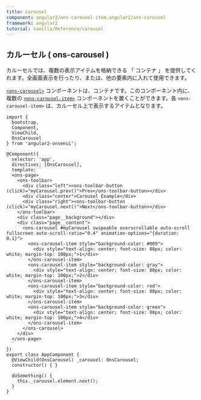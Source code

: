 ```yaml
---
title: Carousel
component: angular2/ons-carousel-item,angular2/ons-carousel
framework: angular2
tutorial: vanilla/Reference/carousel
---
```


## カルーセル ( ons-carousel )

カルーセルでは、複数の表示アイテムを格納できる 「 コンテナ 」 を提供してくれます。全画面表示を行ったり、または、他の要素内に入れて使用できます。

[`<ons-carousel>`](/v2/docs/angular2/ons-carousel.html) コンポーネントは、コンテナです。このコンポーネント内に、複数の [`<ons-carousel-item>`](/v2/docs/angular2/ons-carousel-item.html) コンポーネントを置くことができます。各 `<ons-carousel-item>` は、カルーセル上で表示するアイテムとなります。

```
import {
  bootstrap,
  Component,
  ViewChild,
  OnsCarousel
} from 'angular2-onsenui';

@Component({
  selector: 'app',
  directives: [OnsCarousel],
  template: `
  <ons-page>
    <ons-toolbar>
      <div class="left"><ons-toolbar-button (click)="myCarousel.prev()">Prev</ons-toolbar-button></div>
      <div class="center">Carousel Example</div>
      <div class="right"><ons-toolbar-button (click)="myCarousel.next()">Next</ons-toolbar-button></div>
    </ons-toolbar>
    <div class="page__background"></div>
    <div class="page__content">
      <ons-carousel #myCarousel swipeable overscrollable auto-scroll fullscreen auto-scroll-ratio="0.4" animation-options="{duration: 0.1}">
        <ons-carousel-item style="background-color: #009">
          <div style="text-align: center; font-size: 88px; color: white; margin-top: 100px;">1</div>
        </ons-carousel-item>
        <ons-carousel-item style="background-color: gray">
          <div style="text-align: center; font-size: 88px; color: white; margin-top: 100px;">2</div>
        </ons-carousel-item>
        <ons-carousel-item style="background-color: red">
          <div style="text-align: center; font-size: 88px; color: white; margin-top: 100px;">3</div>
        </ons-carousel-item>
        <ons-carousel-item style="background-color: green">
          <div style="text-align: center; font-size: 88px; color: white; margin-top: 100px;">4</div>
        </ons-carousel-item>
      </ons-carousel>
    </div>
  </ons-page>
  `
})
export class AppComponent {
  @ViewChild(OnsCarousel) _carousel: OnsCarousel;
  constructor() { }

  doSomething() {
    this._carousel.element.next();
  }
}
```